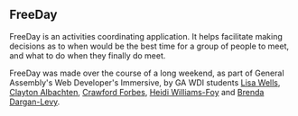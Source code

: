 FreeDay 
-------

FreeDay is an activities coordinating application. It helps facilitate making decisions as to when would be the best time for a group of people to meet, and what to do when they finally do meet. 

FreeDay was made over the course of a long weekend, as part of General Assembly's Web Developer's Immersive, by GA WDI students [Lisa Wells][lw], [Clayton Albachten][ca], [Crawford Forbes][cf], [Heidi Williams-Foy][hw] and [Brenda Dargan-Levy][bd].  


<!-- reference-style markdown links 
in order of apperance -->

[lw]: https://linkedin/in/lisajwells "Lisa Well's professional LinkedIn profile"
[ca]: http://claytonalbachten.com/ "Clayton Albachten's personal website"
[cf]: http://crawfordforbes.com/ "Crawford Forbe's personal website"
[hw]: https://github.com/HeidiW "Heidi Williams-Foy's GitHub profile"
[bd]: https://github.com/brendee "Brenda Dargan-Levy's GitHub profile"